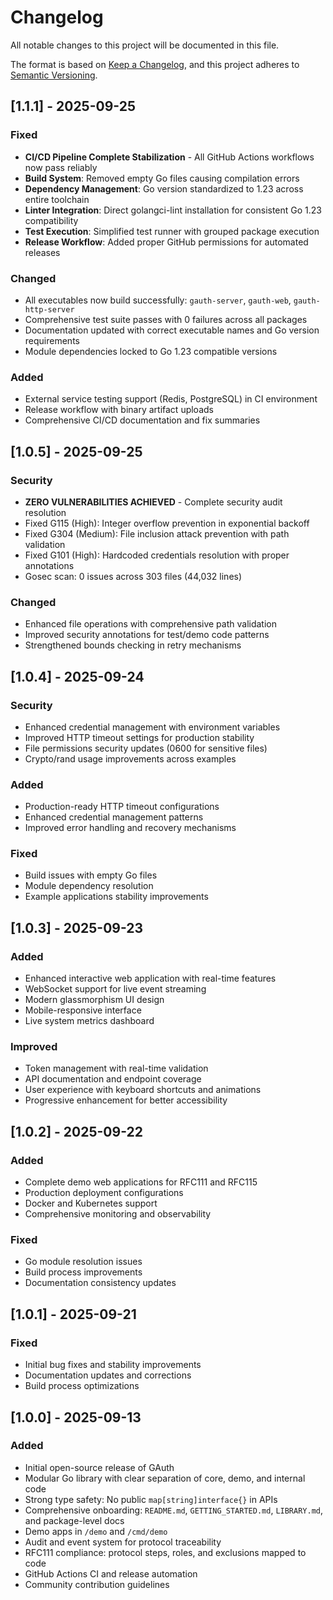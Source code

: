 # Changelog

All notable changes to this project will be documented in this file.

The format is based on [Keep a Changelog](https://keepachangelog.com/en/1.0.0/), and this project adheres to [Semantic Versioning](https://semver.org/spec/v2.0.0.html).

## [1.1.1] - 2025-09-25
### Fixed
- **CI/CD Pipeline Complete Stabilization** - All GitHub Actions workflows now pass reliably
- **Build System**: Removed empty Go files causing compilation errors
- **Dependency Management**: Go version standardized to 1.23 across entire toolchain
- **Linter Integration**: Direct golangci-lint installation for consistent Go 1.23 compatibility
- **Test Execution**: Simplified test runner with grouped package execution
- **Release Workflow**: Added proper GitHub permissions for automated releases

### Changed
- All executables now build successfully: `gauth-server`, `gauth-web`, `gauth-http-server`
- Comprehensive test suite passes with 0 failures across all packages
- Documentation updated with correct executable names and Go version requirements
- Module dependencies locked to Go 1.23 compatible versions

### Added
- External service testing support (Redis, PostgreSQL) in CI environment
- Release workflow with binary artifact uploads
- Comprehensive CI/CD documentation and fix summaries

## [1.0.5] - 2025-09-25
### Security
- **ZERO VULNERABILITIES ACHIEVED** - Complete security audit resolution
- Fixed G115 (High): Integer overflow prevention in exponential backoff
- Fixed G304 (Medium): File inclusion attack prevention with path validation
- Fixed G101 (High): Hardcoded credentials resolution with proper annotations
- Gosec scan: 0 issues across 303 files (44,032 lines)

### Changed
- Enhanced file operations with comprehensive path validation
- Improved security annotations for test/demo code patterns
- Strengthened bounds checking in retry mechanisms

## [1.0.4] - 2025-09-24
### Security
- Enhanced credential management with environment variables
- Improved HTTP timeout settings for production stability
- File permissions security updates (0600 for sensitive files)
- Crypto/rand usage improvements across examples

### Added
- Production-ready HTTP timeout configurations
- Enhanced credential management patterns
- Improved error handling and recovery mechanisms

### Fixed
- Build issues with empty Go files
- Module dependency resolution
- Example applications stability improvements

## [1.0.3] - 2025-09-23
### Added
- Enhanced interactive web application with real-time features
- WebSocket support for live event streaming
- Modern glassmorphism UI design
- Mobile-responsive interface
- Live system metrics dashboard

### Improved
- Token management with real-time validation
- API documentation and endpoint coverage
- User experience with keyboard shortcuts and animations
- Progressive enhancement for better accessibility

## [1.0.2] - 2025-09-22
### Added
- Complete demo web applications for RFC111 and RFC115
- Production deployment configurations
- Docker and Kubernetes support
- Comprehensive monitoring and observability

### Fixed
- Go module resolution issues
- Build process improvements
- Documentation consistency updates

## [1.0.1] - 2025-09-21
### Fixed
- Initial bug fixes and stability improvements
- Documentation updates and corrections
- Build process optimizations

## [1.0.0] - 2025-09-13
### Added
- Initial open-source release of GAuth
- Modular Go library with clear separation of core, demo, and internal code
- Strong type safety: No public `map[string]interface{}` in APIs
- Comprehensive onboarding: `README.md`, `GETTING_STARTED.md`, `LIBRARY.md`, and package-level docs
- Demo apps in `/demo` and `/cmd/demo`
- Audit and event system for protocol traceability
- RFC111 compliance: protocol steps, roles, and exclusions mapped to code
- GitHub Actions CI and release automation
- Community contribution guidelines
